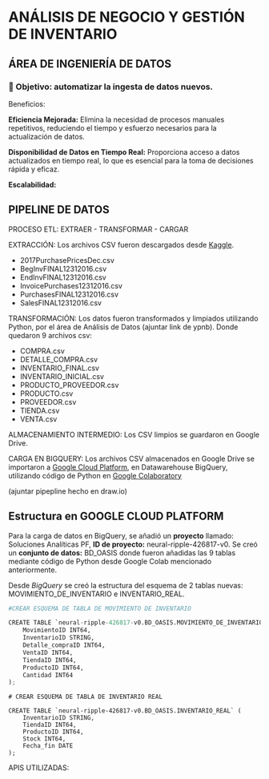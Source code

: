 # ANÁLISIS DE NEGOCIO Y GESTIÓN DE INVENTARIO

## ÁREA DE INGENIERÍA DE DATOS

### 🎯 Objetivo: automatizar la ingesta de datos nuevos. 

Beneficios: 

**Eficiencia Mejorada:** Elimina la necesidad de procesos manuales repetitivos, reduciendo el tiempo y esfuerzo necesarios para la actualización de datos.

**Disponibilidad de Datos en Tiempo Real:** Proporciona acceso a datos actualizados en tiempo real, lo que es esencial para la toma de decisiones rápida y eficaz.

**Escalabilidad:** 





## PIPELINE DE DATOS

PROCESO ETL: EXTRAER - TRANSFORMAR - CARGAR

EXTRACCIÓN: Los archivos CSV fueron descargados desde [Kaggle](https://www.kaggle.com/datasets/bhanupratapbiswas/inventory-analysis-case-study). 
- 2017PurchasePricesDec.csv
- BegInvFINAL12312016.csv
- EndInvFINAL12312016.csv
- InvoicePurchases12312016.csv
- PurchasesFINAL12312016.csv
- SalesFINAL12312016.csv

TRANSFORMACIÓN: Los datos fueron transformados y limpiados utilizando Python, por el área de Análisis de Datos (ajuntar link de ypnb). Donde quedaron 9 archivos csv: 
- COMPRA.csv
- DETALLE_COMPRA.csv
- INVENTARIO_FINAL.csv
- INVENTARIO_INICIAL.csv
- PRODUCTO_PROVEEDOR.csv
- PRODUCTO.csv
- PROVEEDOR.csv
- TIENDA.csv
- VENTA.csv

ALMACENAMIENTO INTERMEDIO: Los CSV limpios se guardaron en Google Drive.

CARGA EN BIGQUERY: Los archivos CSV almacenados en Google Drive se importaron a [Google Cloud Platform](https://cloud.google.com/?_gl=1*6gcnrv*_up*MQ..&gclid=CjwKCAjw-O6zBhASEiwAOHeGxXc4YZx6SNH1EHwvQgGmacSJnslZSK8XEbOaI-IYDAFV-nnJz4emIxoCwYcQAvD_BwE&gclsrc=aw.ds&hl=es_419), en Datawarehouse BigQuery, utilizando código de Python en [Google Colaboratory](https://colab.research.google.com/drive/1j-HrMwga8oIaSLumfFZ1qPX-bo347MU1) 

(ajuntar pipepline hecho en draw.io) 


## Estructura en GOOGLE CLOUD PLATFORM

Para la carga de datos en BigQuery, se añadió un **proyecto** llamado: Soluciones Analíticas PF, **ID de proyecto:** neural-ripple-426817-v0. Se creó un **conjunto de datos:** BD_OASIS donde fueron añadidas las 9 tablas mediante código de Python desde Google Colab mencionado anteriormente.

Desde *BigQuery* se creó la estructura del esquema de 2 tablas nuevas: MOVIMIENTO_DE_INVENTARIO e INVENTARIO_REAL. 

```Python
#CREAR ESQUEMA DE TABLA DE MOVIMIENTO DE INVENTARIO

CREATE TABLE `neural-ripple-426817-v0.BD_OASIS.MOVIMIENTO_DE_INVENTARIO` (
	MovimientoID INT64,
    InventarioID STRING,
    Detalle_compraID INT64,
    VentaID INT64,
    TiendaID INT64,
    ProductoID INT64,
    Cantidad INT64
);
```


```
# CREAR ESQUEMA DE TABLA DE INVENTARIO REAL

CREATE TABLE `neural-ripple-426817-v0.BD_OASIS.INVENTARIO_REAL` (
    InventarioID STRING,
    TiendaID INT64,
    ProductoID INT64,
    Stock INT64,
    Fecha_fin DATE
);
```

APIS UTILIZADAS: 
